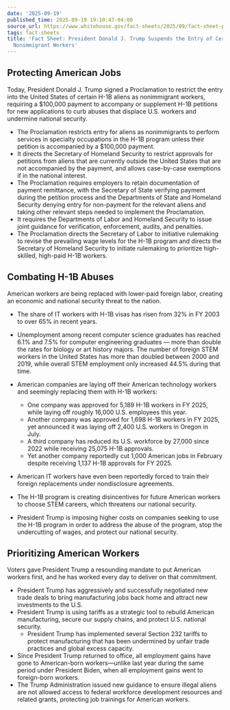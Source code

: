 ```yaml
---
date: '2025-09-19'
published_time: 2025-09-19 19:10:47-04:00
source_url: https://www.whitehouse.gov/fact-sheets/2025/09/fact-sheet-president-donald-j-trump-suspends-the-entry-of-certain-alien-nonimmigrant-workers/
tags: fact-sheets
title: 'Fact Sheet: President Donald J. Trump Suspends the Entry of Certain Alien
  Nonimmigrant Workers'
---
```

 
## Protecting American Jobs

Today, President Donald J. Trump signed a Proclamation to restrict the
entry into the United States of certain H-1B aliens as nonimmigrant
workers, requiring a $100,000 payment to accompany or supplement H-1B
petitions for new applications to curb abuses that displace U.S. workers
and undermine national security.

-   The Proclamation restricts entry for aliens as nonimmigrants to
    perform services in specialty occupations in the H-1B program unless
    their petition is accompanied by a $100,000 payment.
-   It directs the Secretary of Homeland Security to restrict approvals
    for petitions from aliens that are currently outside the United
    States that are not accompanied by the payment, and allows
    case-by-case exemptions if in the national interest.
-   The Proclamation requires employers to retain documentation of
    payment remittance, with the Secretary of State verifying payment
    during the petition process and the Departments of State and
    Homeland Security denying entry for non-payment for the relevant
    aliens and taking other relevant steps needed to implement the
    Proclamation.
-   It requires the Departments of Labor and Homeland Security to issue
    joint guidance for verification, enforcement, audits, and penalties.
-   The Proclamation directs the Secretary of Labor to initiative
    rulemaking to revise the prevailing wage levels for the H-1B program
    and directs the Secretary of Homeland Security to initiate
    rulemaking to prioritize high-skilled, high-paid H-1B workers.

## Combating H-1B Abuses

American workers are being replaced with lower-paid foreign labor,
creating an economic and national security threat to the nation.

-   The share of IT workers with H-1B visas has risen from 32% in FY
    2003 to over 65% in recent years.
-   Unemployment among recent computer science graduates has reached
    6.1% and 7.5% for computer engineering graduates — more than double
    the rates for biology or art history majors. The number of foreign
    STEM workers in the United States has more than doubled between 2000
    and 2019, while overall STEM employment only increased 44.5% during
    that time.
-   American companies are laying off their American technology workers
    and seemingly replacing them with H-1B workers:
    -   One company was approved for 5,189 H-1B workers in FY 2025,
        while laying off roughly 16,000 U.S. employees this year.

    <!-- -->

    -   Another company was approved for 1,698 H-1B workers in FY 2025,
        yet announced it was laying off 2,400 U.S. workers in Oregon in
        July.

    <!-- -->

    -   A third company has reduced its U.S. workforce by 27,000 since
        2022 while receiving 25,075 H-1B approvals.

    <!-- -->

    -   Yet another company reportedly cut 1,000 American jobs in
        February despite receiving 1,137 H-1B approvals for FY 2025.
-   American IT workers have even been reportedly forced to train their
    foreign replacements under nondisclosure agreements.
-   The H-1B program is creating disincentives for future American
    workers to choose STEM careers, which threatens our national
    security.
-   President Trump is imposing higher costs on companies seeking to use
    the H-1B program in order to address the abuse of the program, stop
    the undercutting of wages, and protect our national security.

## Prioritizing American Workers

Voters gave President Trump a resounding mandate to put American workers
first, and he has worked every day to deliver on that commitment.

-   President Trump has aggressively and successfully negotiated new
    trade deals to bring manufacturing jobs back home and attract new
    investments to the U.S.
-   President Trump is using tariffs as a strategic tool to rebuild
    American manufacturing, secure our supply chains, and protect U.S.
    national security.
    -   President Trump has implemented several Section 232 tariffs to
        protect manufacturing that has been undermined by unfair trade
        practices and global excess capacity.
-   Since President Trump returned to office, all employment gains have
    gone to American-born workers—unlike last year during the same
    period under President Biden, when all employment gains went to
    foreign-born workers.
-   The Trump Administration issued new guidance to ensure illegal
    aliens are not allowed access to federal workforce development
    resources and related grants, protecting job trainings for American
    workers.
